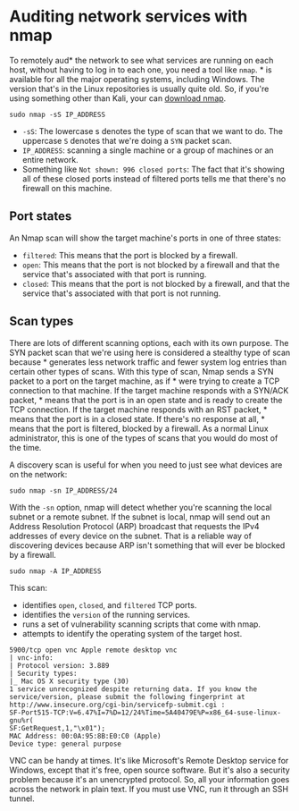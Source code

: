 # Auditing network services with nmap

To remotely aud* the network to see what services are running on each host, without having to log in to each one, you need a tool like `nmap`. * is available for all the major operating systems, including Windows. The version that's in the Linux repositories is usually quite old. So, if you're using something other than Kali, your can [download nmap](https://nmap.org/download.html).

    sudo nmap -sS IP_ADDRESS

* `-sS`: The lowercase s denotes the type of scan that we want to do. The uppercase `S` denotes that we're doing a `SYN` packet scan. 
* `IP_ADDRESS`: scanning a single machine or a group of machines or an entire network.
* Something like `Not shown: 996 closed ports`: The fact that it's showing all of these closed
ports instead of filtered ports tells me that there's no firewall on this machine.

## Port states

An Nmap scan will show the target machine's ports in one of three states:

* `filtered`: This means that the port is blocked by a firewall.
* `open`: This means that the port is not blocked by a firewall and that the service that's associated with that port is running.
* `closed`: This means that the port is not blocked by a firewall, and that the service that's associated with that port is not running.

## Scan types

There are lots of different scanning options, each with its own purpose. The SYN packet
scan that we're using here is considered a stealthy type of scan because * generates less
network traffic and fewer system log entries than certain other types of scans. With this
type of scan, Nmap sends a SYN packet to a port on the target machine, as if * were trying
to create a TCP connection to that machine. If the target machine responds with a
SYN/ACK packet, * means that the port is in an open state and is ready to create the TCP
connection. If the target machine responds with an RST packet, * means that the port is in a
closed state. If there's no response at all, * means that the port is filtered, blocked by a
firewall. As a normal Linux administrator, this is one of the types of scans that you would
do most of the time.

A discovery scan is useful for when you need to just see what devices are on the network:

    sudo nmap -sn IP_ADDRESS/24

With the `-sn` option, nmap will detect whether you're scanning the local subnet or a
remote subnet. If the subnet is local, nmap will send out an Address Resolution Protocol
(ARP) broadcast that requests the IPv4 addresses of every device on the subnet. That is a
reliable way of discovering devices because ARP isn't something that will ever be blocked
by a firewall.

    sudo nmap -A IP_ADDRESS

This scan:

* identifies `open`, `closed`, and `filtered` TCP ports.
* identifies the `version` of the running services.
* runs a set of vulnerability scanning scripts that come with nmap.
* attempts to identify the operating system of the target host.

```text
5900/tcp open vnc Apple remote desktop vnc
| vnc-info:
| Protocol version: 3.889
| Security types:
|_ Mac OS X security type (30)
1 service unrecognized despite returning data. If you know the
service/version, please submit the following fingerprint at
http://www.insecure.org/cgi-bin/servicefp-submit.cgi :
SF-Port515-TCP:V=6.47%I=7%D=12/24%Time=5A40479E%P=x86_64-suse-linux-gnu%r(
SF:GetRequest,1,"\x01");
MAC Address: 00:0A:95:8B:E0:C0 (Apple)
Device type: general purpose
```

VNC can be handy at times. It's like Microsoft's Remote Desktop service for Windows,
except that it's free, open source software. But it's also a security problem because it's an
unencrypted protocol. So, all your information goes across the network in plain text. If you
must use VNC, run it through an SSH tunnel.
